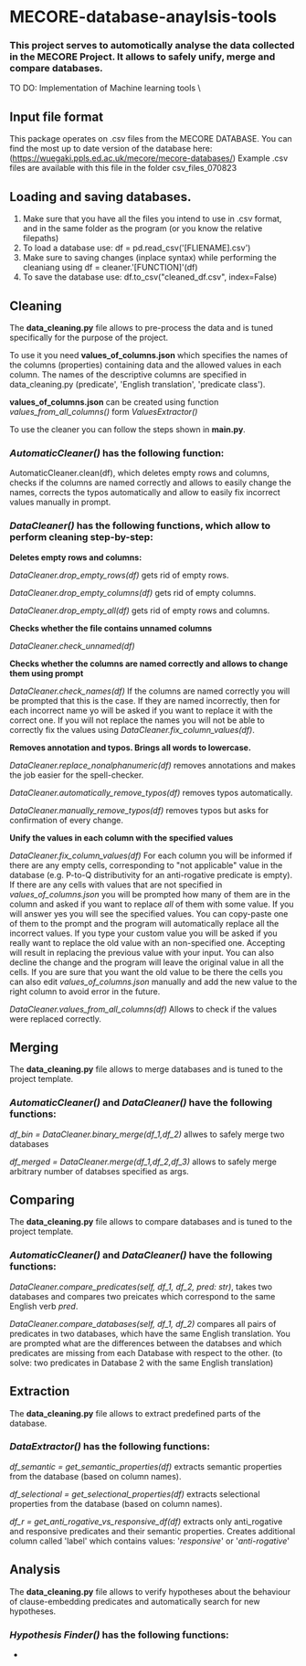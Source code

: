 # MECORE-database-anaylsis-tools

### This project serves to automotically analyse the data collected in the MECORE Project. It allows to safely unify, merge and compare databases.

TO DO: Implementation of Machine learning tools \

## Input file format
This package operates on .csv files from the MECORE DATABASE. 
You can find the most up to date version of the database here: (https://wuegaki.ppls.ed.ac.uk/mecore/mecore-databases/)
Example .csv files are available with this file in the folder csv_files_070823


## Loading and saving databases.
1. Make sure that you have all the files you intend to use in .csv format, and in the same folder as the program (or you know the relative filepaths)
2. To load a database use: df = pd.read_csv('[FLIENAME].csv')
3. Make sure to saving changes (inplace syntax) while performing the cleaniang using df = cleaner.'[FUNCTION]'(df)
4. To save the database use: df.to_csv("cleaned_df.csv", index=False) 

## Cleaning

The **data_cleaning.py** file allows to pre-process the data and is tuned specifically for the purpose of the project. 

To use it you need **values_of_columns.json** which specifies the names of the columns (properties) containing data and the allowed values in each column. 
The names of the descriptive columns are specified in data_cleaning.py (predicate', 'English translation', 'predicate class').

**values_of_columns.json** can be created using function *values_from_all_columns()* form *ValuesExtractor()* 

To use the cleaner you can follow the steps shown in **main.py**. 

### *AutomaticCleaner()* has the following function:
AutomaticCleaner.clean(df), which deletes empty rows and columns, checks if the columns are named correctly and allows to easily change the names, corrects the typos automatically and allow to easily fix incorrect values manually in prompt.

### *DataCleaner()* has the following functions, which allow to perform cleaning step-by-step:

**Deletes empty rows and columns:** 

*DataCleaner.drop_empty_rows(df)* gets rid of empty rows.

*DataCleaner.drop_empty_columns(df)* gets rid of empty columns.

*DataCleaner.drop_empty_all(df)* gets rid of empty rows and columns.

**Checks whether the file contains unnamed columns**

*DataCleaner.check_unnamed(df)*

**Checks whether the columns are named correctly and allows to change them using prompt**

*DataCleaner.check_names(df)* If the columns are named correctly you will be prompted that this is the case. If they are named
incorrectly, then for each incorrect name yo will be asked if you want to replace it with the correct one. If you will not replace the names
you will not be able to correctly fix the values using *DataCleaner.fix_column_values(df)*.

**Removes annotation and typos. Brings all words to lowercase.**

*DataCleaner.replace_nonalphanumeric(df)* removes annotations and makes the job easier for the spell-checker.

*DataCleaner.automatically_remove_typos(df)* removes typos automatically. 

*DataCleaner.manually_remove_typos(df)* removes typos but asks for confirmation of every change.  

**Unify the values in each column with the specified values**

*DataCleaner.fix_column_values(df)* For each column you will be informed if there are any empty cells, corresponding to "not applicable" value in the database (e.g. P-to-Q distributivity for an anti-rogative predicate is empty). If there are any cells with values that are not specified in *values_of_columns.json* you will be prompted how many of them are in the column and asked if you want to replace *all* of them with some value. If you will answer yes you will see the specified values. You can copy-paste one of them to the prompt and the program will automatically replace all the incorrect values. If you type your custom value you will be asked if you really want to replace the old value with an non-specified one. Accepting will result in replacing the previous value with your input. You can also decline the change and the program will leave the original value in all the cells. If you are sure that you want the old value to be there the cells you can also edit *values_of_columns.json* manually and add the new value to the right column to avoid error in the future.

*DataCleaner.values_from_all_columns(df)* Allows to check if the values were replaced correctly. 


## Merging
The **data_cleaning.py** file allows to merge databases and is tuned to the project template.

### *AutomaticCleaner()* and *DataCleaner()* have the following functions:

*df_bin = DataCleaner.binary_merge(df_1,df_2)* allwes to safely merge two databases

*df_merged = DataCleaner.merge(df_1,df_2,df_3)* allows to safely merge arbitrary number of databses specified as args. 

## Comparing
The **data_cleaning.py** file allows to compare databases and is tuned to the project template.

### *AutomaticCleaner()* and *DataCleaner()* have the following functions:

*DataCleaner.compare_predicates(self, df_1, df_2, pred: str)*, takes two databases and compares two preicates which correspond to the same English verb *pred*. 

*DataCleaner.compare_databases(self, df_1, df_2)* compares all pairs of predicates in two databases, which have the same English translation. You are prompted what are the differences between the databses and which predicates are missing from each Database with respect to the other. (to solve: two predicates in Database 2 with the same English translation)

## Extraction
The **data_cleaning.py** file allows to extract predefined parts of the database.

### *DataExtractor()* has the following functions:
*df_semantic = get_semantic_properties(df)* extracts semantic properties from the database (based on column names). 

*df_selectional = get_selectional_properties(df)* extracts selectional properties from the database (based on column names). 
    
*df_r = get_anti_rogative_vs_responsive_df(df)* extracts only anti_rogative and responsive predicates and their semantic properties. Creates additional column called 'label' which contains values: '*responsive*' or '*anti-rogative*'

## Analysis
The **data_cleaning.py** file allows to verify hypotheses about the behaviour of clause-embedding predicates and automatically search for new hypotheses.

### *Hypothesis Finder()* has the following functions:

*